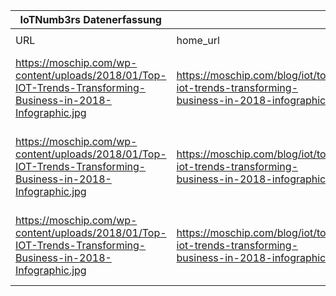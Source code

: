 |IoTNumb3rs Datenerfassung|||||||||||
| ---- | ---- | ---- | ---- | ---- | ---- | ---- | ---- | ---- | ---- | ---- |
||||||||||||
|URL|home_url|filename|device_class|device_count|market_class|market_volume|prognosis_year|publication_year|authorship_class|Dropbox folder|
|https://moschip.com/wp-content/uploads/2018/01/Top-IOT-Trends-Transforming-Business-in-2018-Infographic.jpg|https://moschip.com/blog/iot/top-iot-trends-transforming-business-in-2018-infographic|file3_Top-IOT-Trends-Transforming-Business-in-2018-Infographic.jpg|Generic IoT|50000000000|||2020|2018|scientist|JinlinHolic/20181115-2148|
|https://moschip.com/wp-content/uploads/2018/01/Top-IOT-Trends-Transforming-Business-in-2018-Infographic.jpg|https://moschip.com/blog/iot/top-iot-trends-transforming-business-in-2018-infographic|file3_Top-IOT-Trends-Transforming-Business-in-2018-Infographic.jpg|||benefits|6.2E+12|2025||scientist|JinlinHolic/20181115-2148|
|https://moschip.com/wp-content/uploads/2018/01/Top-IOT-Trends-Transforming-Business-in-2018-Infographic.jpg|https://moschip.com/blog/iot/top-iot-trends-transforming-business-in-2018-infographic|file3_Top-IOT-Trends-Transforming-Business-in-2018-Infographic.jpg|||revenue|7500000000|2022||scientist|JinlinHolic/20181115-2148|
